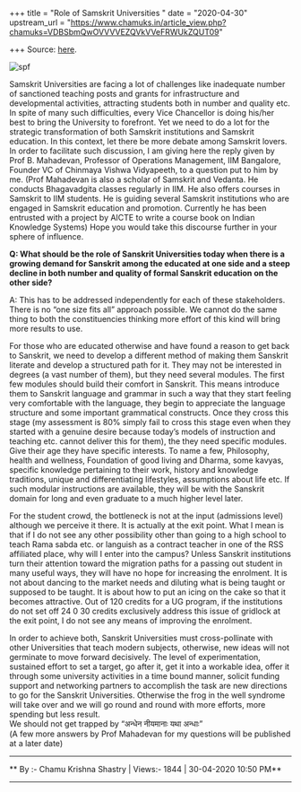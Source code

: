 +++
title = "Role of Samskrit Universities "
date = "2020-04-30"
upstream_url = "https://www.chamuks.in/article_view.php?chamuks=VDBSbmQwOVVVVEZQVkVVeFRWUkZQUT09"

+++
Source: [here](https://www.chamuks.in/article_view.php?chamuks=VDBSbmQwOVVVVEZQVkVVeFRWUkZQUT09).



![spf](article_img/CHAMU-1588267257chamuks_articles.JPG)

Samskrit Universities are facing a lot of challenges like inadequate
number of sanctioned teaching posts and grants for infrastructure and
developmental activities, attracting students both in number and quality
etc. In spite of many such difficulties, every Vice Chancellor is doing
his/her best to bring the University to forefront. Yet we need to do a
lot for the strategic transformation of both Samskrit institutions and
Samskrit education. In this context, let there be more debate among
Samskrit lovers. In order to facilitate such discussion, I am giving
here the reply given by Prof B. Mahadevan, Professor of Operations
Management, IIM Bangalore, Founder VC of Chinmaya Vishwa Vidyapeeth, to
a question put to him by me. (Prof Mahadevan is also a scholar of
Samskrit and Vedanta. He conducts Bhagavadgita classes regularly in IIM.
He also offers courses in Samskrit to IIM students. He is guiding
several Samskrit institutions who are engaged in Samskrit education and
promotion. Currently he has been entrusted with a project by AICTE to
write a course book on Indian Knowledge Systems) Hope you would take
this discourse further in your sphere of influence.  
  
**Q: What should be the role of Sanskrit Universities today when there
is a growing demand for Sanskrit among the educated at one side and a
steep decline in both number and quality of formal Sanskrit education on
the other side?**  
  
A: This has to be addressed independently for each of these
stakeholders. There is no “one size fits all” approach possible. We
cannot do the same thing to both the constituencies thinking more effort
of this kind will bring more results to use.  
  
For those who are educated otherwise and have found a reason to get back
to Sanskrit, we need to develop a different method of making them
Sanskrit literate and develop a structured path for it. They may not be
interested in degrees (a vast number of them), but they need several
modules. The first few modules should build their comfort in Sanskrit.
This means introduce them to Sanskrit language and grammar in such a way
that they start feeling very comfortable with the language, they begin
to appreciate the language structure and some important grammatical
constructs. Once they cross this stage (my assessment is 80% simply fail
to cross this stage even when they started with a genuine desire because
today’s models of instruction and teaching etc. cannot deliver this for
them), the they need specific modules. Give their age they have specific
interests. To name a few, Philosophy, health and wellness, Foundation of
good living and Dharma, some kavyas, specific knowledge pertaining to
their work, history and knowledge traditions, unique and differentiating
lifestyles, assumptions about life etc. If such modular instructions are
available, they will be with the Sanskrit domain for long and even
graduate to a much higher level later.  
  
For the student crowd, the bottleneck is not at the input (admissions
level) although we perceive it there. It is actually at the exit point.
What I mean is that if I do not see any other possibility other than
going to a high school to teach Rama sabda etc. or languish as a
contract teacher in one of the RSS affiliated place, why will I enter
into the campus? Unless Sanskrit institutions turn their attention
toward the migration paths for a passing out student in many useful
ways, they will have no hope for increasing the enrolment. It is not
about dancing to the market needs and diluting what is being taught or
supposed to be taught. It is about how to put an icing on the cake so
that it becomes attractive. Out of 120 credits for a UG program, if the
institutions do not set off 24 0 30 credits exclusively address this
issue of gridlock at the exit point, I do not see any means of improving
the enrolment.  
  
In order to achieve both, Sanskrit Universities must cross-pollinate
with other Universities that teach modern subjects, otherwise, new ideas
will not germinate to move forward decisively. The level of
experimentation, sustained effort to set a target, go after it, get it
into a workable idea, offer it through some university activities in a
time bound manner, solicit funding support and networking partners to
accomplish the task are new directions to go for the Sanskrit
Universities. Otherwise the frog in the well syndrome will take over and
we will go round and round with more efforts, more spending but less
result.  
We should not get trapped by “अन्धेन नीयमानाः‍ यथा अन्धाः”  
(A few more answers by Prof Mahadevan for my questions will be published
at a later date)

------------------------------------------------------------------------

** By :- Chamu Krishna Shastry \| Views:- 1844 \| 30-04-2020 10:50
PM**  

------------------------------------------------------------------------

